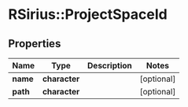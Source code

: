 # RSirius::ProjectSpaceId



## Properties
Name | Type | Description | Notes
------------ | ------------- | ------------- | -------------
**name** | **character** |  | [optional] 
**path** | **character** |  | [optional] 


